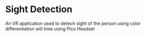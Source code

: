# Sight Detection
 An VR application used to detech sight of the person using color differentiation will time using Pico Headset
